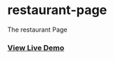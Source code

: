 # restaurant-page
The restaurant Page

<h3><b><a href="https://serkoch.github.io/restaurant-page/">View Live Demo</a></b></h3>
